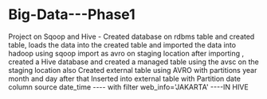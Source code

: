 # Big-Data---Phase1
Project on Sqoop and Hive - Created database on rdbms table and created table, loads the data into the created table and imported the data into hadoop using sqoop import as avro on staging location after importing , created a Hive database and created a managed table using the avsc on the staging location also Created external table using AVRO with partitions year month and day after that Inserted into external table  with Partition date column source date_time ---- with filter web_info='JAKARTA'    ----IN HIVE
